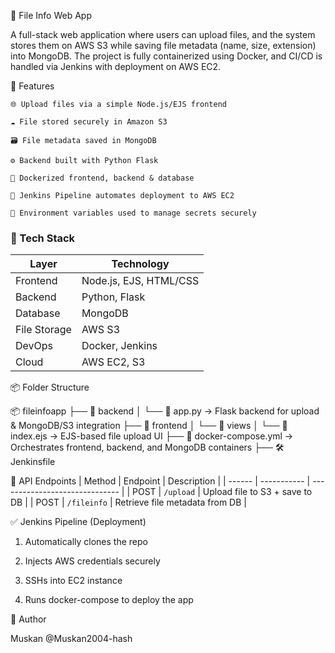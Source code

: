 📁 File Info Web App

A full-stack web application where users can upload files, and the system stores them on AWS S3 while saving file metadata (name, size, extension) into MongoDB. The project is fully containerized using Docker, and CI/CD is handled via Jenkins with deployment on AWS EC2.


🚀 Features

    🌐 Upload files via a simple Node.js/EJS frontend

    ☁️ File stored securely in Amazon S3

    🗃️ File metadata saved in MongoDB

    ⚙️ Backend built with Python Flask

    🐳 Dockerized frontend, backend & database

    🔁 Jenkins Pipeline automates deployment to AWS EC2

    🔐 Environment variables used to manage secrets securely

### 🧱 Tech Stack

| Layer       | Technology            |
|-------------|------------------------|
| Frontend    | Node.js, EJS, HTML/CSS |
| Backend     | Python, Flask          |
| Database    | MongoDB                |
| File Storage| AWS S3                 |
| DevOps      | Docker, Jenkins        |
| Cloud       | AWS EC2, S3            |


📦 Folder Structure

📦 fileinfoapp
├── 📁 backend
│   └── 📝 app.py               → Flask backend for upload & MongoDB/S3 integration
├── 📁 frontend
│   └── 📁 views
│       └── 📝 index.ejs        → EJS-based file upload UI
├── 🐳 docker-compose.yml       → Orchestrates frontend, backend, and MongoDB containers
├── 🛠️ Jenkinsfile  



🧪 API Endpoints
| Method | Endpoint    | Description                    |
| ------ | ----------- | ------------------------------ |
| POST   | `/upload`   | Upload file to S3 + save to DB |
| POST   | `/fileinfo` | Retrieve file metadata from DB |



✅ Jenkins Pipeline (Deployment)

   1. Automatically clones the repo

   2. Injects AWS credentials securely

   3. SSHs into EC2 instance

   4. Runs docker-compose to deploy the app

                     
📌 Author

Muskan @Muskan2004-hash
 
 
